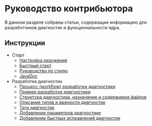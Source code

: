 # Руководство контрибьютора

В данном разделе собраны статьи, содержащие информацию для разработчиков диагностик и функциональности ядра.

## Инструкции

- Старт
    - [Настройка окружения](EnvironmentSetting.md)
    - [Быстрый старт](FastStart.md)
    - [Руководство по стилю](StyleGuide.md)
    - [JavaDoc](../javadoc/index.html)
- Разработка диагностик
    - [Процесс (workflow) разработки диагностики](DiagnosticDevWorkFlow.md)
    - [Пример разработки диагностики](DiagnosticExample.md)
    - [Структура диагностики, назначение и содержимое файлов](DiagnosticStructure.md)
    - [Описание типов и важности диагностик](DiagnosticTypeAndSeverity.md)
    - [Тэги диагностик](DiagnosticTag.md)
    - [Добавление параметров диагностике](DiagnostcAddSettings.md)
    - [Добавление быстрых исправлений диагностик](DiagnosticQuickFix.md)
